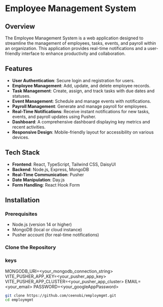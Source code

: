 # Employee Management System

## Overview

The Employee Management System is a web application designed to streamline the management of employees, tasks, events, and payroll within an organization. This application provides real-time notifications and a user-friendly interface to enhance productivity and collaboration.

## Features

- **User Authentication**: Secure login and registration for users.
- **Employee Management**: Add, update, and delete employee records.
- **Task Management**: Create, assign, and track tasks with due dates and statuses.
- **Event Management**: Schedule and manage events with notifications.
- **Payroll Management**: Generate and manage payroll for employees.
- **Real-Time Notifications**: Receive instant notifications for new tasks, events, and payroll updates using Pusher.
- **Dashboard**: A comprehensive dashboard displaying key metrics and recent activities.
- **Responsive Design**: Mobile-friendly layout for accessibility on various devices.

## Tech Stack

- **Frontend**: React, TypeScript, Tailwind CSS, DaisyUI
- **Backend**: Node.js, Express, MongoDB
- **Real-Time Communication**: Pusher
- **Date Manipulation**: Day.js
- **Form Handling**: React Hook Form

## Installation

### Prerequisites

- Node.js (version 14 or higher)
- MongoDB (local or cloud instance)
- Pusher account (for real-time notifications)

### Clone the Repository

### keys
MONGODB_URI=<your_mongodb_connection_string>
VITE_PUSHER_APP_KEY=<your_pusher_app_key>
VITE_PUSHER_APP_CLUSTER=<your_pusher_app_cluster>
EMAIL=<your_email>
PASSWORD=<your_googleAppPassword>

```bash
git clone https://github.com/ceenobi/employmgmt.git
cd employmgmt

